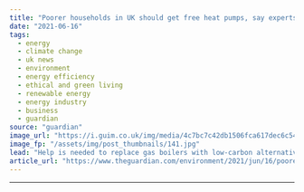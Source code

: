 ```yaml
---
title: "Poorer households in UK should get free heat pumps, say experts"
date: "2021-06-16"
tags: 
  - energy
  - climate change
  - uk news
  - environment
  - energy efficiency
  - ethical and green living
  - renewable energy
  - energy industry
  - business
  - guardian
source: "guardian"
image_url: "https://i.guim.co.uk/img/media/4c7bc7c42db1506fca617dec6c5412fde684858f/206_263_3645_2188/master/3645.jpg?width=460&quality=85&auto=format&fit=max&s=ea55a1bfa5bd6737e523a35224429c82"
image_fp: "/assets/img/post_thumbnails/141.jpg"
lead: "Help is needed to replace gas boilers with low-carbon alternatives, warn builders, energy firms and charitiesHouseholds on low incomes should be supplied with free heat pumps in order to kickstart the market for low-carbon heating equipment and meet ..."
article_url: "https://www.theguardian.com/environment/2021/jun/16/poorer-households-in-uk-should-get-free-heat-pumps-say-experts"
---
```


---
